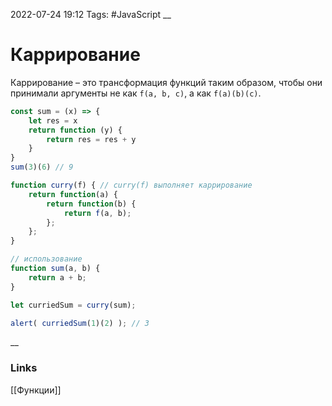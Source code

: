 2022-07-24 19:12
Tags: #JavaScript 
__
# Каррирование
Каррирование – это трансформация функций таким образом, чтобы они принимали аргументы не как `f(a, b, c)`, а как `f(a)(b)(c)`.

```js
const sum = (x) => {  
    let res = x  
    return function (y) {  
        return res = res + y  
    }  
}
sum(3)(6) // 9
```

```js
function curry(f) { // curry(f) выполняет каррирование
	return function(a) {
		return function(b) {
			return f(a, b);
		};
	};
}

// использование
function sum(a, b) {
	return a + b;
}

let curriedSum = curry(sum);

alert( curriedSum(1)(2) ); // 3
```


__
### Links
[[Функции]]